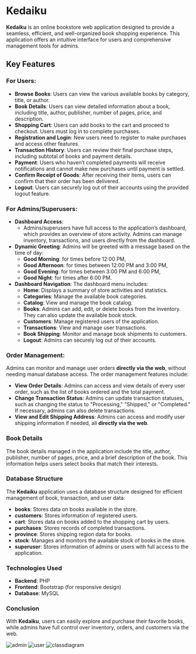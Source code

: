# Kedaiku

**Kedaiku** is an online bookstore web application designed to provide a seamless, efficient, and well-organized book shopping experience. This application offers an intuitive interface for users and comprehensive management tools for admins.

## Key Features

### For Users:
- **Browse Books**: Users can view the various available books by category, title, or author.
- **Book Details**: Users can view detailed information about a book, including title, author, publisher, number of pages, price, and description.
- **Shopping Cart**: Users can add books to the cart and proceed to checkout. Users must log in to complete purchases.
- **Registration and Login**: New users need to register to make purchases and access other features.
- **Transaction History**: Users can review their final purchase steps, including subtotal of books and payment details.
- **Payment**: Users who haven’t completed payments will receive notifications and cannot make new purchases until payment is settled.
- **Confirm Receipt of Goods**: After receiving their items, users can confirm that their order has been delivered.
- **Logout**: Users can securely log out of their accounts using the provided logout feature.

### For Admins/Superusers:
- **Dashboard Access**: 
  - Admins/superusers have full access to the application’s dashboard, which provides an overview of store activity. Admins can manage inventory, transactions, and users directly from the dashboard.
- **Dynamic Greeting**: Admins will be greeted with a message based on the time of day:
  - **Good Morning**: for times before 12:00 PM,
  - **Good Afternoon**: for times between 12:00 PM and 3:00 PM,
  - **Good Evening**: for times between 3:00 PM and 6:00 PM,
  - **Good Night**: for times after 6:00 PM.
- **Dashboard Navigation**: The dashboard menu includes:
  - **Home**: Displays a summary of store activities and statistics.
  - **Categories**: Manage the available book categories.
  - **Catalog**: View and manage the book catalog.
  - **Books**: Admins can add, edit, or delete books from the inventory. They can also update the available book stock.
  - **Customers**: Manage registered users of the application.
  - **Transactions**: View and manage user transactions.
  - **Book Shipping**: Monitor and manage book shipments to customers.
  - **Logout**: Admins can securely log out of their accounts.

### Order Management:
Admins can monitor and manage user orders **directly via the web**, without needing manual database access. The order management features include:
  - **View Order Details**: Admins can access and view details of every user order, such as the list of books ordered and the total payment.
  - **Change Transaction Status**: Admins can update transaction statuses, such as changing the status to "Processing," "Shipped," or "Completed." If necessary, admins can also delete transactions.
  - **View and Edit Shipping Address**: Admins can access and modify user shipping information if needed, all **directly via the web**.

### Book Details
The book details managed in the application include the title, author, publisher, number of pages, price, and a brief description of the book. This information helps users select books that match their interests.

### Database Structure
The **Kedaiku** application uses a database structure designed for efficient management of book, transaction, and user data:
- **books**: Stores data on books available in the store.
- **customers**: Stores information of registered users.
- **cart**: Stores data on books added to the shopping cart by users.
- **purchases**: Stores records of completed transactions.
- **province**: Stores shipping region data for books.
- **stock**: Manages and monitors the available stock of books in the store.
- **superuser**: Stores information of admins or users with full access to the application.

### Technologies Used
- **Backend**: PHP
- **Frontend**: Bootstrap (for responsive design)
- **Database**: MySQL

### Conclusion
With **Kedaiku**, users can easily explore and purchase their favorite books, while admins have full control over inventory, orders, and customers via the web.

![admin](https://github.com/user-attachments/assets/20bbb8b7-b7e9-4587-9f9f-4793ca50cdcb)
![user](https://github.com/user-attachments/assets/4a6a3dcc-300c-43ef-82ca-5e3cdb6b1d9a)
![classdiagram](https://github.com/user-attachments/assets/15e3913b-266c-48b5-a7ce-d80601babd62)



